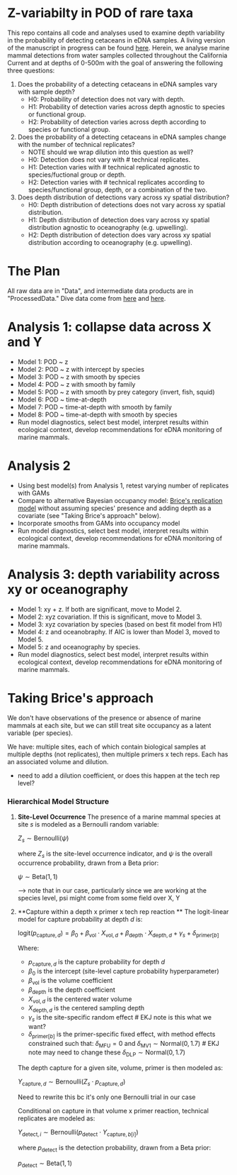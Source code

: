 # Z-variabilty in POD of rare taxa
This repo contains all code and analyses used to examine depth variability in the probability of detecting cetaceans in eDNA samples. A living version of the manuscript in progress can be found [here](https://mmarinedna.github.io/zDistribution/). Herein, we analyse marine mammal detections from water samples collected throughout the California Current and at depths of 0-500m with the goal of answering the following three questions:

1. Does the probability of a detecting cetaceans in eDNA samples vary with sample depth?
   - H0: Probability of detection does not vary with depth.
   - H1: Probability of detection varies across depth agnostic to species or functional group.
   - H2: Probability of detection varies across depth according to species or functional group.
2. Does the probability of a detecting cetaceans in eDNA samples change with the number of technical replicates?
   * NOTE should we wrap dilution into this question as well?
   - H0: Detection does not vary with # technical replicates.
   - H1: Detection varies with # technical replicated agnostic to species/fuctional group or depth.
   - H2: Detection varies with # technical replicates according to species/functional group, depth, or a combination of the two.
3. Does depth distribution of detections vary across xy spatial distribution?
   - H0: Depth distribution of detections does not vary across xy spatial distribution.
   - H1: Depth distribution of detection does vary across xy spatial distribution agnostic to oceanography (e.g. upwelling).
   - H2: Depth distribution of detection does vary across xy spatial distribution according to oceanography (e.g. upwelling).

# The Plan

All raw data are in "Data", and intermediate data products are in "ProcessedData." Dive data come from [here](https://apps.dtic.mil/sti/tr/pdf/ADA560975.pdf) and [here](https://www.nepa.navy.mil/Portals/20/Documents/aftteis4/Dive%20Profile%20and%20Group%20Size_TR_2017_05_22.pdf).

# Analysis 1: collapse data across X and Y

- Model 1: POD ~ z
- Model 2: POD ~ z with intercept by species
- Model 3: POD ~ z with smooth by species
- Model 4: POD ~ z with smooth by family
- Model 5: POD ~ z with smooth by prey category (invert, fish, squid)
- Model 6: POD ~ time-at-depth
- Model 7: POD ~ time-at-depth with smooth by family
- Model 8: POD ~ time-at-depth with smooth by species
- Run model diagnostics, select best model, interpret results within ecological context, develop recommendations for eDNA monitoring of marine mammals.

# Analysis 2

- Using best model(s) from Analysis 1, retest varying number of replicates with GAMs
- Compare to alternative Bayesian occupancy model: [Brice's replication model](https://github.com/BriceSemmens/eDNA_patch) without assuming species' presence and adding depth as a covariate (see "Taking Brice's approach" below).
- Incorporate smooths from GAMs into occupancy model
- Run model diagnostics, select best model, interpret results within ecological context, develop recommendations for eDNA monitoring of marine mammals.

# Analysis 3: depth variability across xy or oceanography

- Model 1: xy + z. If both are significant, move to Model 2.
- Model 2: xyz covariation. If this is significant, move to Model 3.
- Model 3: xyz covariation by species (based on best fit model from H1)
- Model 4: z and oceanobraphy. If AIC is lower than Model 3, moved to Model 5.
- Model 5: z and oceanography by species.
- Run model diagnostics, select best model, interpret results within ecological context, develop recommendations for eDNA monitoring of marine mammals.

# Taking Brice's approach

We don't have observations of the presence or absence of marine mammals at each site, but we can still treat site occupancy as a latent variable (per species). 

We have: multiple sites, each of which contain biological samples at multiple depths (not replicates), then multiple primers x tech reps. Each has an associated volume and dilution. 

* need to add a dilution coefficient, or does this happen at the tech rep level?

### Hierarchical Model Structure

1. **Site-Level Occurrence**
   The presence of a marine mammal species at site $s$ is modeled as a Bernoulli random variable:

   $Z_s \sim \text{Bernoulli}(\psi)$

   where $Z_s$ is the site-level occurrence indicator, and $\psi$ is the overall occurrence probability, drawn from a Beta prior:

   $\psi \sim \text{Beta}(1,1)$

   --> note that in our case, particularly since we are working at the species level, psi might come from some field over X, Y

2. **Capture within a depth x primer x tech rep reaction **
   The logit-linear model for capture probability at depth $d$ is:

   $\text{logit}(p_{\text{capture},d}) = \beta_0 + \beta_{\text{vol}} \cdot X_{\text{vol},d} + \beta_{\text{depth}} \cdot X_{\text{depth},d} + \gamma_{s} + \delta_{\text{primer}[b]}$

   Where:
   - $p_{\text{capture},d}$ is the capture probability for depth $d$
   - $\beta_0$ is the intercept (site-level capture probability hyperparameter)
   - $\beta_{\text{vol}}$ is the volume coefficient
   - $\beta_{\text{depth}}$ is the depth coefficient
   - $X_{\text{vol},d}$ is the centered water volume
   - $X_{\text{depth},d}$ is the centered sampling depth
   - $\gamma_{s}$ is the site-specific random effect # EKJ note is this what we want?
   - $\delta_{\text{primer}[b]}$ is the primer-specific fixed effect, with method effects constrained such that:
   $\delta_{\text{MFU}} = 0$ and 
   $\delta_{\text{MV1}} \sim \text{Normal}(0, 1.7)$ # EKJ note may need to change these
   $\delta_{\text{DLP}} \sim \text{Normal}(0, 1.7)$
   
   The depth capture for a given site, volume, primer  is then modeled as:

   $Y_{\text{capture},d} \sim \text{Bernoulli}(Z_{s} \cdot p_{\text{capture},d})$

   Need to rewrite this bc it's only one Bernoulli trial in our case

   Conditional on capture in that volume x primer reaction, technical replicates are modeled as:

   $Y_{\text{detect},i} \sim \text{Bernoulli}(p_{\text{detect}} \cdot Y_{\text{capture},b[i]})$

   where $p_{\text{detect}}$ is the detection probability, drawn from a Beta prior:

   $p_{\text{detect}} \sim \text{Beta}(1,1)$
